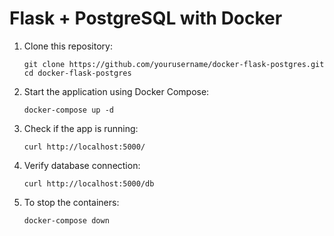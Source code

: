# Flask + PostgreSQL with Docker

1. Clone this repository:  
   ```
   git clone https://github.com/yourusername/docker-flask-postgres.git
   cd docker-flask-postgres
   ```
2. Start the application using Docker Compose:  
   ```
   docker-compose up -d
   ```
3. Check if the app is running:  
   ```
   curl http://localhost:5000/
   ```
4. Verify database connection:  
   ```
   curl http://localhost:5000/db
   ```
5. To stop the containers:  
   ```
   docker-compose down
   ```
 
